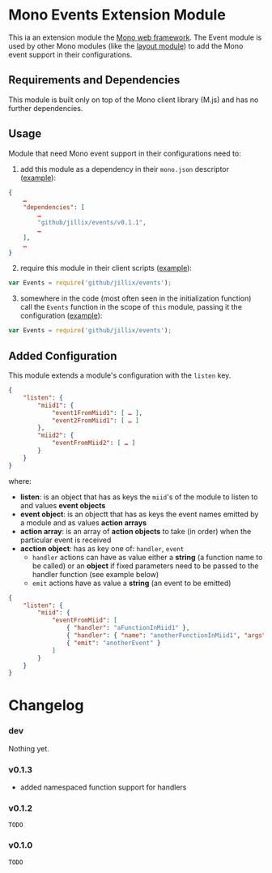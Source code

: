 Mono Events Extension Module
============================

This ia an extension module the [Mono web framework](https://github.com/jillix/mono). The Event module is used by other
Mono modules (like the [layout module](https://github.com/jillix/bind-layout)) to add the Mono event support in their
configurations.

Requirements and Dependencies
-----------------------------

This module is built only on top of the Mono client library (M.js) and has no further dependencies. 

Usage
-----

Module that need Mono event support in their configurations need to:

1. add this module as a dependency in their `mono.json` descriptor ([example](https://github.com/jillix/bind-layout/blob/561a8c3aa31084094b4cd8476821925e78a59ca0/mono.json#L9)):

```json
{
    …
    "dependencies": [
        …
        "github/jillix/events/v0.1.1",
        …
    ],
    …
}
```

2. require this module in their client scripts ([example](https://github.com/jillix/bind-layout/blob/561a8c3aa31084094b4cd8476821925e78a59ca0/layout.js#L4)):

```javascript
var Events = require('github/jillix/events');
```

3. somewhere in the code (most often seen in the initialization function) call the `Events` function in the scope of
`this` module, passing it the configuration ([example](https://github.com/jillix/bind-layout/blob/561a8c3aa31084094b4cd8476821925e78a59ca0/layout.js#L25)):

```javascript
var Events = require('github/jillix/events');
```

Added Configuration
-------------------

This module extends a module's configuration with the `listen` key.

```json
{
    "listen": {
        "miid1": {
            "event1FromMiid1": [ … ],
            "event2FromMiid1": [ … ]
        },
        "miid2": {
            "eventFromMiid2": [ … ]
        }
    }
}
```

where:

  * **listen**: is an object that has as keys the `miid`'s of the module to listen to and values **event objects**
  * **event object**: is an objectt that has as keys the event names emitted by a module and as values **action arrays**
  * **action array**: is an array of **action objects** to take (in order) when the particular event is received
  * **acction object**: has as key one of: `handler`, `event`
    * `handler` actions can have as value either a **string** (a function name to be called) or an **object**
if fixed parameters need to be passed to the handler function (see example below)
    * `emit` actions have as value a **string** (an event to be emitted)

```json
{
    "listen": {
        "miid": {
            "eventFromMiid": [
                { "handler": "aFunctionInMiid1" },
                { "handler": { "name": "anotherFunctionInMiid1", "args": ["fixed argument"] } },
                { "emit": "anotherEvent" }
            ]
        }
    }
}
```

# Changelog

### dev
Nothing yet.

### v0.1.3
 - added namespaced function support for handlers

### v0.1.2
    TODO

### v0.1.0
    TODO

